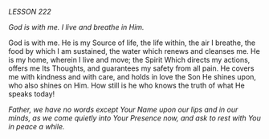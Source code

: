 *LESSON 222*

*God is with me. I live and breathe in Him.*

God is with me. He is my Source of life, the life within, the air I breathe, the food by which I am sustained, the water which renews and cleanses me. He is my home, wherein I live and move; the Spirit Which directs my actions, offers me Its Thoughts, and guarantees my safety from all pain. He covers me with kindness and with care, and holds in love the Son He shines upon, who also shines on Him. How still is he who knows the truth of what He speaks today!

_Father, we have no words except Your Name upon our lips and in our minds, as we come quietly into Your Presence now, and ask to rest with You in peace a while._